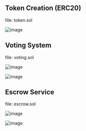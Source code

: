 ## Token Creation (ERC20) 

file: token.sol

![image](https://github.com/user-attachments/assets/0d37563c-2a53-4df8-bdd4-019ab5918382)

## Voting System

file: voting.sol

![image](https://github.com/user-attachments/assets/ae4735b6-7779-483b-83e2-9c9161738bb7)

![image](https://github.com/user-attachments/assets/5ab622f4-1b74-454b-9422-739549325a34)

## Escrow Service

file: escrow.sol

![image](https://github.com/user-attachments/assets/4bcc3bba-1278-4d60-b708-ec90010c74a3)

![image](https://github.com/user-attachments/assets/7ab947b6-110d-45a8-ba9f-24c57b0eef65)
